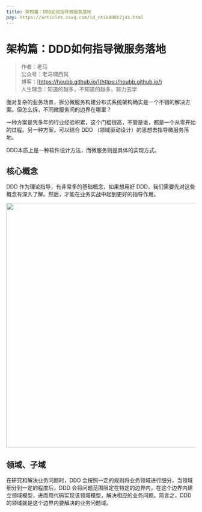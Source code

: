 ```yaml
---
title: 架构篇：DDD如何指导微服务落地
pay: https://articles.zsxq.com/id_ntik498b7j4s.html
---
```



#  架构篇：DDD如何指导微服务落地


> 作者：老马
> <br/>公众号：老马啸西风
> <br/> 博客：[https://houbb.github.io/](https://houbb.github.io/)
> <br/> 人生理念：知道的越多，不知道的越多，努力去学


面对复杂的业务场景，拆分微服务构建分布式系统架构确实是一个不错的解决方案。但怎么拆，不同微服务间的边界在哪里？

一种方案是凭多年的行业经验积累，这个门槛很高，不管是谁，都是一个从零开始的过程。另一种方案，可以结合 DDD （领域驱动设计）的思想去指导微服务落地。

DDD本质上是一种软件设计方法，而微服务则是具体的实现方式。



## 核心概念

DDD 作为理论指导，有非常多的基础概念，如果想用好 DDD，我们需要先对这些概念有深入了解。然后，才能在业务实战中起到更好的指导作用。


<div align="left">
    <img src="https://houbb.github.io/images/pay/arch/5-1.png" width="650px">
</div>


## 领域、子域

在研究和解决业务问题时，DDD 会按照一定的规则将业务领域进行细分，当领域细分到一定的程度后，DDD 会将问题范围限定在特定的边界内，在这个边界内建立领域模型，进而用代码实现该领域模型，解决相应的业务问题。简言之，DDD 的领域就是这个边界内要解决的业务问题域。